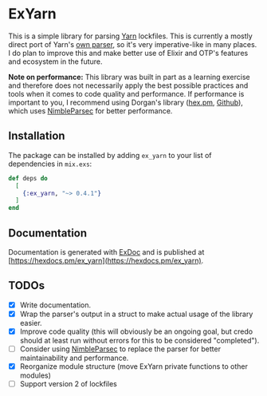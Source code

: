 # ExYarn

This is a simple library for parsing [Yarn](https://classic.yarnpkg.com/en/) lockfiles. This is currently a mostly direct port of Yarn's [own parser](https://github.com/yarnpkg/yarn/blob/master/src/lockfile/parse.js), so it's very imperative-like in many places. I do plan to improve this and make better use of Elixir and OTP's features and ecosystem in the future.

**Note on performance:** This library was built in part as a learning exercise and therefore does not necessarily apply the best possible practices and tools when it comes to code quality and performance. If performance is important to you, I recommend using Dorgan's library ([hex.pm](https://hex.pm/packages/yarn_parser), [Github](https://github.com/doorgan/yarn_parser)), which uses [NimbleParsec](https://hexdocs.pm/nimble_parsec/NimbleParsec.html) for better performance.

## Installation

The package can be installed by adding `ex_yarn` to your list of dependencies in `mix.exs`:

```elixir
def deps do
  [
    {:ex_yarn, "~> 0.4.1"}
  ]
end
```

## Documentation

Documentation is generated with [ExDoc](https://github.com/elixir-lang/ex_doc) and is published at [https://hexdocs.pm/ex_yarn](https://hexdocs.pm/ex_yarn).

## TODOs

- [x] Write documentation.
- [x] Wrap the parser's output in a struct to make actual usage of the library easier.
- [x] Improve code quality (this will obviously be an ongoing goal, but credo should at least run without errors for this to be considered "completed").
- [ ] Consider using [NimbleParsec](https://hexdocs.pm/nimble_parsec/NimbleParsec.html) to replace the parser for better maintainability and performance.
- [x] Reorganize module structure (move ExYarn private functions to other modules)
- [ ] Support version 2 of lockfiles
